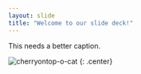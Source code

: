 ```yaml
---
layout: slide
title: "Welcome to our slide deck!"
---
```


This needs a better caption.

![cherryontop-o-cat](https://octodex.github.com/images/cherryontop-o-cat.png)
{: .center}
